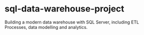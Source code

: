 # sql-data-warehouse-project
Building a modern data warehouse with SQL Server, including ETL Processes, data modelling and analytics.
